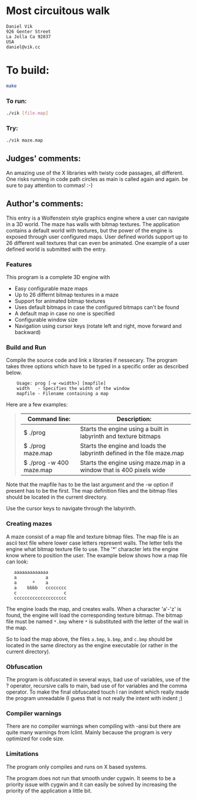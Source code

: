 # Most circuitous walk

    Daniel Vik
    926 Genter Street
    La Jolla Ca 92037
    USA
    daniel@vik.cc

# To build:

```sh
make
```

### To run:

```sh
./vik [file.map]
```

### Try:

```sh
./vik maze.map
```

## Judges' comments:

An amazing use of the X libraries with twisty code passages,
all different.  One risks running in code path circles as main is
called again and again.  be sure to pay attention to commas!  :-)

## Author's comments:

This entry is a Wolfenstein style graphics engine where a user can navigate in
a 3D world. The maze has walls with bitmap textures. The application contains
a default world with textures, but the power of the engine is exposed through
user configured maps. User defined worlds support up to 26 different wall
textures that can even be animated. One example of a user defined world is
submitted with the entry.

### Features

This program is a complete 3D engine with

  * Easy configurable maze maps
  * Up to 26 differnt bitmap textures in a maze
  * Support for animated bitmap textures
  * Uses default bitmaps in case the configured bitmaps can't be found
  * A default map in case no one is specified
  * Configurable window size
  * Navigation using cursor keys (rotate left and right, move forward and
backward)

### Build and Run

Compile the source code and link x libraries if nessecary. The program takes
three options which have to be typed in a specific order as described below.

        Usage: prog [-w <width>] [mapfile]
        width   - Specifies the width of the window
        mapfile - Filename containing a map

Here are a few examples:

> | Command line:            | Description:           |
> | ------------------------ | ---------------------- |
> | $ ./prog                 | Starts the engine using a built in labyrinth and texture bitmaps |
> | $ ./prog maze.map        | Starts the engine and loads the labyrinth defined in the file maze.map |
> | $ ./prog -w 400 maze.map | Starts the engine using maze.map in a window that is 400 pixels wide |

Note that the mapfile has to be the last argument and the -w option if present
has to be the first. The map definition files and the bitmap files should be
located in the current directory.

Use the cursor keys to navigate through the labyrinth.

### Creating mazes

A maze consist of a map file and texture bitmap files. The map file is an
ascii text file where lower case letters represent walls. The letter tells the
engine what bitmap texture file to use. The '*' character lets the engine know
where to position the user. The example below shows how a map file can look:

       aaaaaaaaaaaaa
       a           a
       a      *    a
       a    bbbb   cccccccc
       c                  c
       cccccccccccccccccccc

The engine loads the map, and creates walls. When a character 'a'-'z' is found,
the engine will load the corresponding texture bitmap. The bitmap file must be
named `*.bmp` where `*` is substituted with the letter of the wall in the map.

So to load the map above, the files `a.bmp`, `b.bmp`, and `c.bmp` should be
located in the same directory as the engine executable (or rather in the
current directory).

### Obfuscation

The program is obfuscated in several ways, bad use of variables, use of the ?
operator, recursive calls to main, bad use of for variables and the comma
operator. To make the final obfuscated touch I ran indent which really made
the program unreadable (I guess that is not really the intent with indent ;)

### Compiler warnings

There are no compiler warnings when compiling with -ansi but there are quite
many warnings from lclint. Mainly because the program is very optimized for
code size.

### Limitations

The program only compiles and runs on X based systems.

The program does not run that smooth under cygwin. It seems to be a priority
issue with cygwin and it can easily be solved by increasing the priority of
the application a little bit.
